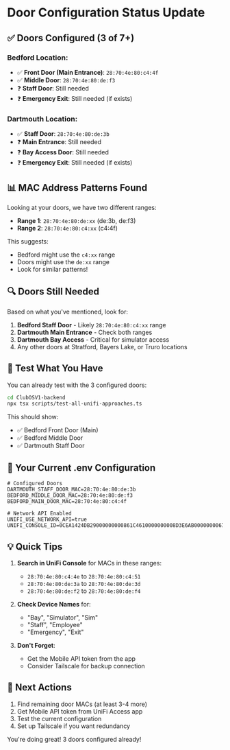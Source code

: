 # Door Configuration Status Update

## ✅ Doors Configured (3 of 7+)

### Bedford Location:
- ✅ **Front Door (Main Entrance)**: `28:70:4e:80:c4:4f`
- ✅ **Middle Door**: `28:70:4e:80:de:f3`
- ❓ **Staff Door**: Still needed
- ❓ **Emergency Exit**: Still needed (if exists)

### Dartmouth Location:
- ✅ **Staff Door**: `28:70:4e:80:de:3b`
- ❓ **Main Entrance**: Still needed
- ❓ **Bay Access Door**: Still needed
- ❓ **Emergency Exit**: Still needed (if exists)

## 📊 MAC Address Patterns Found

Looking at your doors, we have two different ranges:
- **Range 1**: `28:70:4e:80:de:xx` (de:3b, de:f3)
- **Range 2**: `28:70:4e:80:c4:xx` (c4:4f)

This suggests:
- Bedford might use the `c4:xx` range
- Doors might use the `de:xx` range
- Look for similar patterns!

## 🔍 Doors Still Needed

Based on what you've mentioned, look for:
1. **Bedford Staff Door** - Likely `28:70:4e:80:c4:xx` range
2. **Dartmouth Main Entrance** - Check both ranges
3. **Dartmouth Bay Access** - Critical for simulator access
4. Any other doors at Stratford, Bayers Lake, or Truro locations

## 🧪 Test What You Have

You can already test with the 3 configured doors:

```bash
cd ClubOSV1-backend
npx tsx scripts/test-all-unifi-approaches.ts
```

This should show:
- ✅ Bedford Front Door (Main)
- ✅ Bedford Middle Door  
- ✅ Dartmouth Staff Door

## 📝 Your Current .env Configuration

```env
# Configured Doors
DARTMOUTH_STAFF_DOOR_MAC=28:70:4e:80:de:3b
BEDFORD_MIDDLE_DOOR_MAC=28:70:4e:80:de:f3
BEDFORD_MAIN_DOOR_MAC=28:70:4e:80:c4:4f

# Network API Enabled
UNIFI_USE_NETWORK_API=true
UNIFI_CONSOLE_ID=0CEA1424DB29000000000861C4610000000008D3E6AB000000006703125C:145557302
```

## 💡 Quick Tips

1. **Search in UniFi Console** for MACs in these ranges:
   - `28:70:4e:80:c4:4e` to `28:70:4e:80:c4:51`
   - `28:70:4e:80:de:3a` to `28:70:4e:80:de:3d`
   - `28:70:4e:80:de:f2` to `28:70:4e:80:de:f4`

2. **Check Device Names** for:
   - "Bay", "Simulator", "Sim"
   - "Staff", "Employee"
   - "Emergency", "Exit"

3. **Don't Forget**:
   - Get the Mobile API token from the app
   - Consider Tailscale for backup connection

## 🎯 Next Actions

1. Find remaining door MACs (at least 3-4 more)
2. Get Mobile API token from UniFi Access app
3. Test the current configuration
4. Set up Tailscale if you want redundancy

You're doing great! 3 doors configured already!